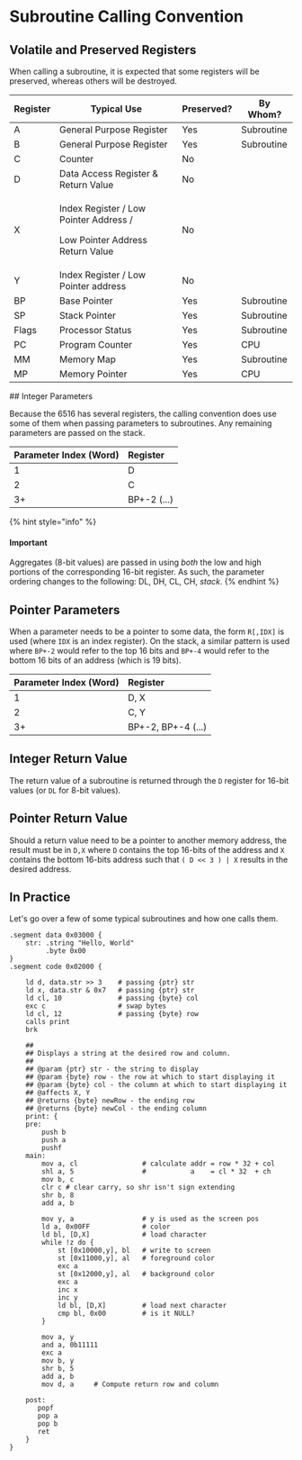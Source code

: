 # Subroutine Calling Convention

## Volatile and Preserved Registers

When calling a subroutine, it is expected that some registers will be preserved, whereas others will be destroyed. 

<table>
  <thead>
    <tr>
      <th >Register</th>
      <th >Typical Use</th>
      <th >Preserved?</th>
      <th >By Whom?</th>
    </tr>
  </thead>
  <tbody>
    <tr>
      <td >A</td>
      <td >General Purpose Register</td>
      <td >Yes</td>
      <td >Subroutine</td>
    </tr>
    <tr>
      <td >B</td>
      <td >General Purpose Register</td>
      <td >Yes</td>
      <td >Subroutine</td>
    </tr>
    <tr>
      <td >C</td>
      <td >Counter</td>
      <td >No</td>
      <td ></td>
    </tr>
    <tr>
      <td >D</td>
      <td >Data Access Register &amp; Return Value</td>
      <td >No</td>
      <td ></td>
    </tr>
    <tr>
      <td >X</td>
      <td >
        <p>Index Register / Low Pointer Address /</p>
        <p>Low Pointer Address Return Value</p>
      </td>
      <td >No</td>
      <td ></td>
    </tr>
    <tr>
      <td >Y</td>
      <td >Index Register / Low Pointer address</td>
      <td >No</td>
      <td ></td>
    </tr>
    <tr>
      <td >BP</td>
      <td >Base Pointer</td>
      <td >Yes</td>
      <td >Subroutine</td>
    </tr>
    <tr>
      <td >SP</td>
      <td >Stack Pointer</td>
      <td >Yes</td>
      <td >Subroutine</td>
    </tr>
    <tr>
      <td >Flags</td>
      <td >Processor Status</td>
      <td >Yes</td>
      <td >Subroutine</td>
    </tr>
    <tr>
      <td >PC</td>
      <td >Program Counter</td>
      <td >Yes</td>
      <td >CPU</td>
    </tr>
    <tr>
      <td >MM</td>
      <td >Memory Map</td>
      <td >Yes</td>
      <td >Subroutine</td>
    </tr>
    <tr>
      <td >MP</td>
      <td >Memory Pointer</td>
      <td >Yes</td>
      <td >CPU</td>
    </tr>
  </tbody>
</table>## Integer Parameters

Because the 6516 has several registers, the calling convention does use some of them when passing parameters to subroutines. Any remaining parameters are passed on the stack.

| Parameter Index \(Word\) | Register |
| :--- | :--- |
| 1 | D |
| 2 | C |
| 3+ | BP+-2 \(...\) |

{% hint style="info" %}
#### Important

Aggregates \(8-bit values\) are passed in using _both_ the low and high portions of the corresponding 16-bit register. As such, the parameter ordering changes to the following: DL, DH, CL, CH, _stack_.
{% endhint %}

## Pointer Parameters

When a parameter needs to be a pointer to some data, the form `R[,IDX]` is used \(where `IDX` is an index register\). On the stack, a similar pattern is used where `BP+-2` would refer to the top 16 bits and `BP+-4` would refer to the bottom 16 bits of an address \(which is 19 bits\).

| Parameter Index \(Word\) | Register |
| :--- | :--- |
| 1 | D, X |
| 2 | C, Y |
| 3+ | BP+-2, BP+-4 \(...\) |

## Integer Return Value

The return value of a subroutine is returned through the `D` register for 16-bit values \(or `DL` for 8-bit values\).

## Pointer Return Value

Should a return value need to be a pointer to another memory address, the result must be in `D,X` where `D` contains the top 16-bits of the address and `X` contains the bottom 16-bits address such that `( D << 3 ) | X` results in the desired address. 

## In Practice

Let's go over a few of some typical subroutines and how one calls them.

```text
.segment data 0x03000 {
    str: .string "Hello, World"
         .byte 0x00
}
.segment code 0x02000 {

    ld d, data.str >> 3    # passing {ptr} str
    ld x, data.str & 0x7   # passing {ptr} str
    ld cl, 10              # passing {byte} col
    exc c                  # swap bytes
    ld cl, 12              # passing {byte} row
    calls print
    brk

    ##
    ## Displays a string at the desired row and column.
    ##
    ## @param {ptr} str - the string to display
    ## @param {byte} row - the row at which to start displaying it
    ## @param {byte} col - the column at which to start displaying it
    ## @affects X, Y
    ## @returns {byte} newRow - the ending row
    ## @returns {byte} newCol - the ending column
    print: {
    pre:
        push b
        push a
        pushf
    main:
        mov a, cl                # calculate addr = row * 32 + col
        shl a, 5                 #           a    = cl * 32  + ch
        mov b, c
        clr c # clear carry, so shr isn't sign extending
        shr b, 8
        add a, b
    
        mov y, a                 # y is used as the screen pos
        ld a, 0x00FF             # color
        ld bl, [D,X]             # load character        
        while !z do {
            st [0x10000,y], bl   # write to screen
            st [0x11000,y], al   # foreground color
            exc a
            st [0x12000,y], al   # background color
            exc a
            inc x
            inc y
            ld bl, [D,X]         # load next character
            cmp bl, 0x00         # is it NULL?
        }

        mov a, y
        and a, 0b11111
        exc a
        mov b, y
        shr b, 5
        add a, b
        mov d, a     # Compute return row and column

    post:
       popf
       pop a
       pop b
       ret
    }
}
```



